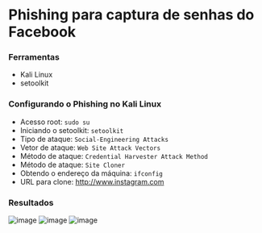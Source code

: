 # Phishing para captura de senhas do Facebook

### Ferramentas

- Kali Linux
- setoolkit

### Configurando o Phishing no Kali Linux

- Acesso root: ``` sudo su ```
- Iniciando o setoolkit: ``` setoolkit ```
- Tipo de ataque: ``` Social-Engineering Attacks ```
- Vetor de ataque: ``` Web Site Attack Vectors ```
- Método de ataque: ```Credential Harvester Attack Method ```
- Método de ataque: ``` Site Cloner ```
- Obtendo o endereço da máquina: ``` ifconfig ```
- URL para clone: http://www.instagram.com

### Resultados

![image](https://github.com/user-attachments/assets/bbb687c5-b5eb-403b-9d3e-41e5616f6ac1)
![image](https://github.com/user-attachments/assets/38917eca-d01d-411b-bcc8-3fcc3380375a)
![image](https://github.com/user-attachments/assets/2dfd9071-0674-4df8-9eb1-be1e7bb6fc8c)
